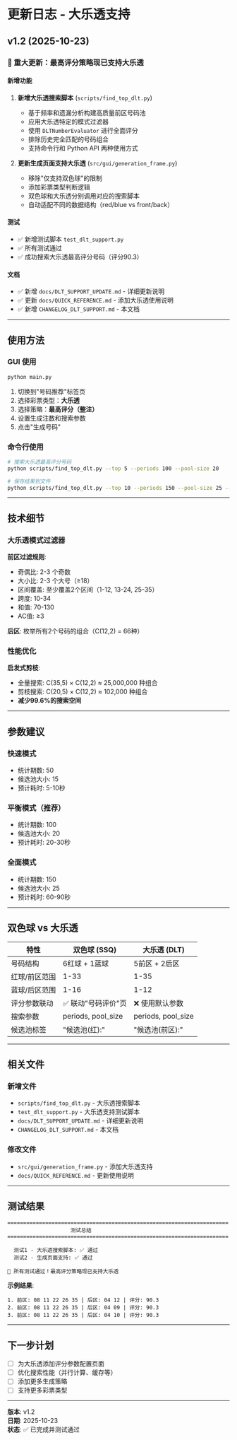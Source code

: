 # 更新日志 - 大乐透支持

## v1.2 (2025-10-23)

### 🎉 重大更新：最高评分策略现已支持大乐透

#### 新增功能

1. **新增大乐透搜索脚本** (`scripts/find_top_dlt.py`)
   - 基于频率和遗漏分析构建高质量前区号码池
   - 应用大乐透特定的模式过滤器
   - 使用 `DLTNumberEvaluator` 进行全面评分
   - 排除历史完全匹配的号码组合
   - 支持命令行和 Python API 两种使用方式

2. **更新生成页面支持大乐透** (`src/gui/generation_frame.py`)
   - 移除"仅支持双色球"的限制
   - 添加彩票类型判断逻辑
   - 双色球和大乐透分别调用对应的搜索脚本
   - 自动适配不同的数据结构（red/blue vs front/back）

#### 测试

- ✅ 新增测试脚本 `test_dlt_support.py`
- ✅ 所有测试通过
- ✅ 成功搜索大乐透最高评分号码（评分90.3）

#### 文档

- ✅ 新增 `docs/DLT_SUPPORT_UPDATE.md` - 详细更新说明
- ✅ 更新 `docs/QUICK_REFERENCE.md` - 添加大乐透使用说明
- ✅ 新增 `CHANGELOG_DLT_SUPPORT.md` - 本文档

---

## 使用方法

### GUI 使用

```bash
python main.py
```

1. 切换到"号码推荐"标签页
2. 选择彩票类型：**大乐透**
3. 选择策略：**最高评分（整注）**
4. 设置生成注数和搜索参数
5. 点击"生成号码"

### 命令行使用

```bash
# 搜索大乐透最高评分号码
python scripts/find_top_dlt.py --top 5 --periods 100 --pool-size 20

# 保存结果到文件
python scripts/find_top_dlt.py --top 10 --periods 150 --pool-size 25 --out docs/TOP_DLT_NUMBERS.md
```

---

## 技术细节

### 大乐透模式过滤器

**前区过滤规则**:
- 奇偶比: 2-3 个奇数
- 大小比: 2-3 个大号（≥18）
- 区间覆盖: 至少覆盖2个区间（1-12, 13-24, 25-35）
- 跨度: 10-34
- 和值: 70-130
- AC值: ≥3

**后区**: 枚举所有2个号码的组合（C(12,2) = 66种）

### 性能优化

**启发式剪枝**:
- 全量搜索: C(35,5) × C(12,2) ≈ 25,000,000 种组合
- 剪枝搜索: C(20,5) × C(12,2) ≈ 102,000 种组合
- **减少99.6%的搜索空间**

---

## 参数建议

### 快速模式
- 统计期数: 50
- 候选池大小: 15
- 预计耗时: 5-10秒

### 平衡模式（推荐）
- 统计期数: 100
- 候选池大小: 20
- 预计耗时: 20-30秒

### 全面模式
- 统计期数: 150
- 候选池大小: 25
- 预计耗时: 60-90秒

---

## 双色球 vs 大乐透

| 特性 | 双色球 (SSQ) | 大乐透 (DLT) |
|------|-------------|-------------|
| 号码结构 | 6红球 + 1蓝球 | 5前区 + 2后区 |
| 红球/前区范围 | 1-33 | 1-35 |
| 蓝球/后区范围 | 1-16 | 1-12 |
| 评分参数联动 | ✅ 联动"号码评价"页 | ❌ 使用默认参数 |
| 搜索参数 | periods, pool_size | periods, pool_size |
| 候选池标签 | "候选池(红):" | "候选池(前区):" |

---

## 相关文件

### 新增文件
- `scripts/find_top_dlt.py` - 大乐透搜索脚本
- `test_dlt_support.py` - 大乐透支持测试脚本
- `docs/DLT_SUPPORT_UPDATE.md` - 详细更新说明
- `CHANGELOG_DLT_SUPPORT.md` - 本文档

### 修改文件
- `src/gui/generation_frame.py` - 添加大乐透支持
- `docs/QUICK_REFERENCE.md` - 更新使用说明

---

## 测试结果

```
======================================================================
                    测试总结
======================================================================

  测试1 - 大乐透搜索脚本: ✅ 通过
  测试2 - 生成页面支持: ✅ 通过

🎉 所有测试通过！最高评分策略现已支持大乐透
```

**示例结果**:
```
1. 前区: 08 11 22 26 35 | 后区: 04 12 | 评分: 90.3
2. 前区: 08 11 22 26 35 | 后区: 04 09 | 评分: 90.3
3. 前区: 08 11 22 26 35 | 后区: 04 10 | 评分: 90.3
```

---

## 下一步计划

- [ ] 为大乐透添加评分参数配置页面
- [ ] 优化搜索性能（并行计算、缓存等）
- [ ] 添加更多生成策略
- [ ] 支持更多彩票类型

---

**版本**: v1.2  
**日期**: 2025-10-23  
**状态**: ✅ 已完成并测试通过

